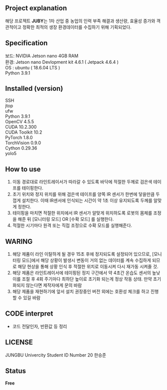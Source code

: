 ## **Project explanation**
해당 프로젝트 **JUBY**는 1차 산업 중 농업의 인력 부족 해결과 생산량, 효율성 증가와 객관적이고 정확한 최적의 생장 환경데이터를 수집하기 위해 기획되었다.

## **Specification**
보드: NVIDIA Jetson nano 4GB RAM
<br/> 환경: Jetson nano Devlopment kit 4.6.1 ( Jetpack 4.6.4 )
<br/>  OS : ubuntu  ( 18.6.04 LTS )
<br/>  Python 3.9.1

## **Installed (version)**
SSH
<br/> jtop
<br/> ufw
<br/> Python 3.9.1
<br/> OpenCV 4.5.5
<br/> CUDA 10.2.300
<br/> CUDA Toolkit 10.2
<br/> PyTorch 1.8.0
<br/> TorchVision 0.9.0
<br/> Cython 0.29.36
<br/> yolo5

## **How to use**
1. 이동 경로대로 라인트레이서가 따라갈 수 있도록 바닥에 적절한 두께로 검은색 테이프를 테이핑한다.
2. 초기 위치와 정지 위치를 위해 검은색 테이프를 양쪽 IR 센서가 한번에 닿을만큼 두껍게 설치한다. 이때 IR센서에 인식되는 시간이 약 1초 이상 유지되도록 두께를 알맞게 정한다.
3. 테이핑을 마치면 적절한 위치에서 IR 센서가 알맞게 위치하도록 로봇의 몸체를 조정을 해준 뒤 [모니터링 모드] OR [수확 모드] 를 실행한다.
4. 적절한 시기마다 원격 또는 직접 조정으로 수확 모드를 실행해준다.



## **WARING**
1. 해당 제품이 라인 이탈하게 될 경우 15초 후에 정지되도록 설정되어 있으므로, [모니터링 모드]에서 해당 상황이 발생시 변동이 거의 없는 데이터를 계속 수집하게 되므로 해당 현상을 통해 상황 인식 후 적절한 위치로 이동시켜 다시 재가동 시켜줄 것.
2. 해당 제품은 라인트레이서에 테이핑된 정지 구간에서 약 4초간 온습도 센서의 높낮이를 조절 후 4회 주기마다 최하단 높이로 초기화 되는게 정상 작동 상태. 만약 초기화되지 않는다면 제작자에게 문의 바람
3. 해당 제품을 재현하기에 앞서 설치 권장중인 버전 외에는 호환성 체크를 하고 진행할 수 있길 바람



## CODE interpret
- 코드 전달인자, 반환값 등 정리


## **LICENSE**
JUNGBU Univercity Student ID Number 20 한승준

## **Status**
**Free**
